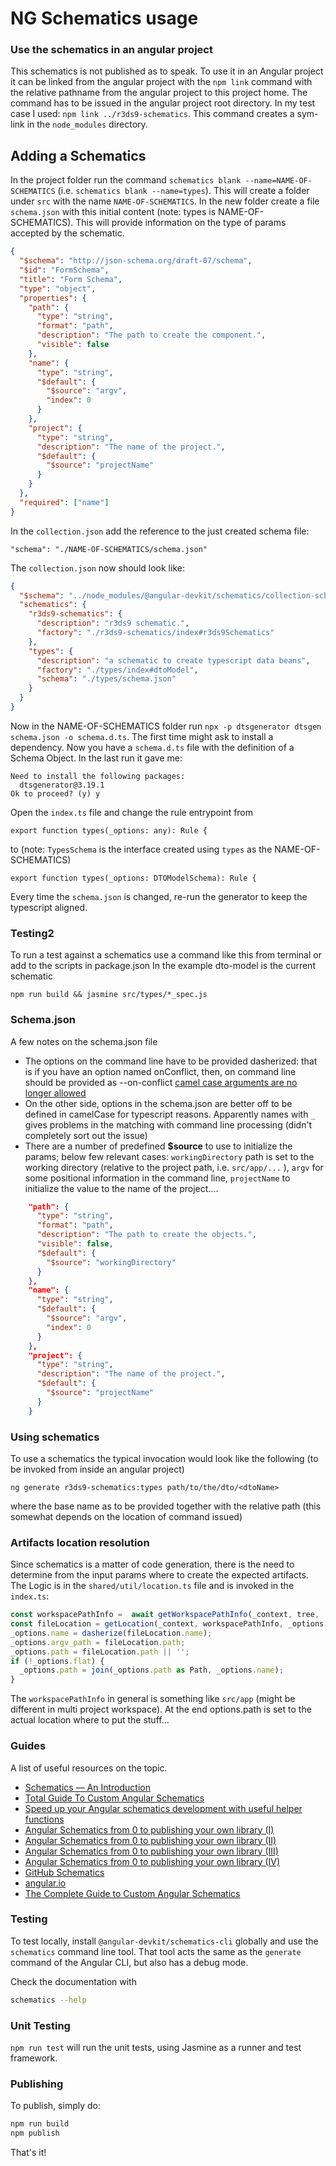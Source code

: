 # NG Schematics usage

### Use the schematics in an angular project

This schematics is not published as to speak. To use it in an Angular project it can be linked from the angular project with the
`npm link` command with the relative pathname from the angular project to this project home. The command has to be issued in the
angular project root directory. In my test case I used: `npm link ../r3ds9-schematics`.
This command creates a sym-link in the `node_modules` directory.

## Adding a Schematics

In the project folder run the command `schematics blank --name=NAME-OF-SCHEMATICS` (i.e. `schematics blank --name=types`).
This will create a folder under `src` with the name `NAME-OF-SCHEMATICS`.
In the new folder create a file `schema.json` with this initial content (note: types is NAME-OF-SCHEMATICS).
This will provide information on the type of params accepted by the schematic.

```json
{
  "$schema": "http://json-schema.org/draft-07/schema",
  "$id": "FormSchema",
  "title": "Form Schema",
  "type": "object",
  "properties": {
    "path": {
      "type": "string",
      "format": "path",
      "description": "The path to create the component.",
      "visible": false
    },
    "name": {
      "type": "string",
      "$default": {
        "$source": "argv",
        "index": 0
      }
    },
    "project": {
      "type": "string",
      "description": "The name of the project.",
      "$default": {
        "$source": "projectName"
      }
    }
  },
  "required": ["name"]
}
```

In the `collection.json` add the reference to the just created schema file:

```
"schema": "./NAME-OF-SCHEMATICS/schema.json"
```

The `collection.json` now should look like:

```json
{
  "$schema": "../node_modules/@angular-devkit/schematics/collection-schema.json",
  "schematics": {
    "r3ds9-schematics": {
      "description": "r3ds9 schematic.",
      "factory": "./r3ds9-schematics/index#r3ds9Schematics"
    },
    "types": {
      "description": "a schematic to create typescript data beans",
      "factory": "./types/index#dtoModel",
      "schema": "./types/schema.json"
    }
  }
}
```

Now in the NAME-OF-SCHEMATICS folder run `npx -p dtsgenerator dtsgen schema.json -o schema.d.ts`.
The first time might ask to install a dependency. Now you have a `schema.d.ts` file with the definition of a Schema Object.
In the last run it gave me:

```
Need to install the following packages:
  dtsgenerator@3.19.1
Ok to proceed? (y) y
```

Open the `index.ts` file and change the rule entrypoint from

```
export function types(_options: any): Rule {
```

to (note: `TypesSchema` is the interface created using `types` as the NAME-OF-SCHEMATICS)

```
export function types(_options: DTOModelSchema): Rule {
```

Every time the `schema.json` is changed, re-run the generator to keep the typescript aligned.

### Testing2

To run a test against a schematics use a command like this from terminal or add to the scripts in package.json
In the example dto-model is the current schematic

```
npm run build && jasmine src/types/*_spec.js
```

### Schema.json

A few notes on the schema.json file

- The options on the command line have to be provided dasherized: that is if you have an option named onConflict, then, on command line should be provided as --on-conflict [camel case arguments are no longer allowed](https://github.com/angular/angular-cli/issues/23548)
- On the other side, options in the schema.json are better off to be defined in camelCase for typescript reasons. Apparently names with `_` gives problems in the matching with command line processing (didn't completely sort out the issue)
- There are a number of predefined __$source__ to use to initialize the params; below few relevant cases: `workingDirectory` path is set to the working directory (relative to the project path, i.e. `src/app/...` ), `argv` for some positional information in the command line, `projectName`
  to initialize the value to the name of the project....

```json
    "path": {
      "type": "string",
      "format": "path",
      "description": "The path to create the objects.",
      "visible": false,
      "$default": {
        "$source": "workingDirectory"
      }
    },    
    "name": {
      "type": "string",
      "$default": {
        "$source": "argv",
        "index": 0
      }
    },
    "project": {
      "type": "string",
      "description": "The name of the project.",
      "$default": {
        "$source": "projectName"
      }
    }
```

### Using schematics

To use a schematics the typical invocation would look like the following (to be invoked from inside an angular project)

`
ng generate r3ds9-schematics:types path/to/the/dto/<dtoName>
`

where the base name as to be provided together with the relative path (this somewhat depends on the location of command issued)

### Artifacts location resolution

Since schematics is a matter of code generation, there is the need to determine from the input params where to create the expected artifacts.
The Logic is in the `shared/util/location.ts` file and is invoked in the `index.ts`:

```ts
const workspacePathInfo =  await getWorkspacePathInfo(_context, tree,  _options.project);
const fileLocation = getLocation(_context, workspacePathInfo, _options.path as Path, _options.name);
_options.name = dasherize(fileLocation.name);
_options.argv_path = fileLocation.path;
_options.path = fileLocation.path || '';
if (!_options.flat) {
  _options.path = join(_options.path as Path, _options.name);
}
```

The `workspacePathInfo` in general is something like `src/app` (might be different in multi project workspace). At the end options.path is set to the actual location where to put the stuff...

### Guides

A list of useful resources on the topic.

- [Schematics — An Introduction](https://blog.angular.io/schematics-an-introduction-dc1dfbc2a2b2)
- [Total Guide To Custom Angular Schematics](https://tomastrajan.medium.com/total-guide-to-custom-angular-schematics-5c50cf90cdb4)
- [Speed up your Angular schematics development with useful helper functions](https://indepth.dev/posts/1356/speed-up-your-angular-schematics-development-with-useful-helper-functions)
- [Angular Schematics from 0 to publishing your own library (I)](https://indepth.dev/posts/1323/angular-schematics-from-0-to-publishing-your-own-library-i)
- [Angular Schematics from 0 to publishing your own library (II)](https://indepth.dev/posts/1329/angular-schematics-from-0-to-publishing-your-own-library-ii)
- [Angular Schematics from 0 to publishing your own library (III)](https://indepth.dev/posts/1342/angular-schematics-from-0-to-publishing-your-own-library-iii)
- [Angular Schematics from 0 to publishing your own library (IV)](https://indepth.dev/posts/1343/angular-schematics-from-0-to-publishing-your-own-library-iv)
- [GitHub Schematics](https://github.com/angular/angular-cli/tree/master/packages/angular_devkit/schematics)
- [angular.io](https://angular.io/guide/schematics)
- [The Complete Guide to Custom Angular Schematics](https://morioh.com/p/e2e00c50cd7e)


### Testing

To test locally, install `@angular-devkit/schematics-cli` globally and use the `schematics` command line tool. That tool acts the same as the `generate` command of the Angular CLI, but also has a debug mode.

Check the documentation with

```bash
schematics --help
```

### Unit Testing

`npm run test` will run the unit tests, using Jasmine as a runner and test framework.

### Publishing

To publish, simply do:

```bash
npm run build
npm publish
```

That's it!
